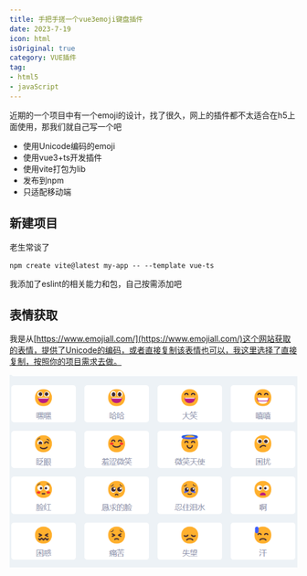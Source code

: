 ```yaml
---
title: 手把手搓一个vue3emoji键盘插件
date: 2023-7-19
icon: html
isOriginal: true
category: VUE插件
tag:
- html5
- javaScript
---
```


近期的一个项目中有一个emoji的设计，找了很久，网上的插件都不太适合在h5上面使用，那我们就自己写一个吧

<!-- more -->

- 使用Unicode编码的emoji
- 使用vue3+ts开发插件
- 使用vite打包为lib
- 发布到npm
- 只适配移动端

## 新建项目
老生常谈了
```shell
npm create vite@latest my-app -- --template vue-ts
```
我添加了eslint的相关能力和包，自己按需添加吧

## 表情获取
我是从[https://www.emojiall.com/](https://www.emojiall.com/)这个网站获取的表情，提供了Unicode的编码，或者直接复制该表情也可以，我这里选择了直接复制，按照你的项目需求去做。

![emoji样例](/learn/emoji_demo.png)
